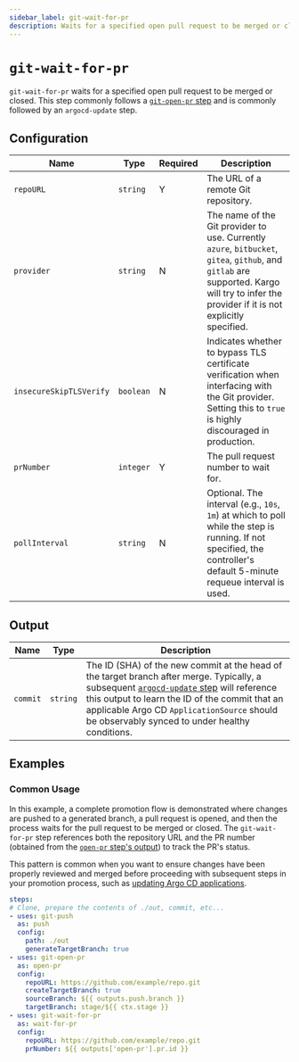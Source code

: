 ```yaml
---
sidebar_label: git-wait-for-pr
description: Waits for a specified open pull request to be merged or closed.
---
```


# `git-wait-for-pr`

`git-wait-for-pr` waits for a specified open pull request to be merged or
closed. This step commonly follows a [`git-open-pr` step](git-open-pr.md)
and is commonly followed by an `argocd-update` step.

## Configuration

| Name | Type | Required | Description |
|------|------|----------|-------------|
| `repoURL` | `string` | Y | The URL of a remote Git repository. |
| `provider` | `string` | N | The name of the Git provider to use. Currently `azure`, `bitbucket`, `gitea`, `github`, and `gitlab` are supported. Kargo will try to infer the provider if it is not explicitly specified. |
| `insecureSkipTLSVerify` | `boolean` | N | Indicates whether to bypass TLS certificate verification when interfacing with the Git provider. Setting this to `true` is highly discouraged in production. |
| `prNumber` | `integer` | Y | The pull request number to wait for. |
| `pollInterval` | `string` | N | Optional. The interval (e.g., `10s`, `1m`) at which to poll while the step is running. If not specified, the controller's default 5-minute requeue interval is used. |

## Output

| Name | Type | Description |
|------|------|-------------|
| `commit` | `string` | The ID (SHA) of the new commit at the head of the target branch after merge. Typically, a subsequent [`argocd-update` step](argocd-update.md) will reference this output to learn the ID of the commit that an applicable Argo CD `ApplicationSource` should be observably synced to under healthy conditions. |

## Examples

### Common Usage

In this example, a complete promotion flow is demonstrated where changes are
pushed to a generated branch, a pull request is opened, and then the process
waits for the pull request to be merged or closed. The `git-wait-for-pr` step
references both the repository URL and the PR number (obtained from the
[`open-pr` step's output](git-open-pr.md#output)) to track the PR's status.

This pattern is common when you want to ensure changes have been properly
reviewed and merged before proceeding with subsequent steps in your promotion
process, such as [updating Argo CD applications](argocd-update.md).

```yaml
steps:
# Clone, prepare the contents of ./out, commit, etc...
- uses: git-push
  as: push
  config:
    path: ./out
    generateTargetBranch: true
- uses: git-open-pr
  as: open-pr
  config:
    repoURL: https://github.com/example/repo.git
    createTargetBranch: true
    sourceBranch: ${{ outputs.push.branch }}
    targetBranch: stage/${{ ctx.stage }}
- uses: git-wait-for-pr
  as: wait-for-pr
  config:
    repoURL: https://github.com/example/repo.git
    prNumber: ${{ outputs['open-pr'].pr.id }}
```
